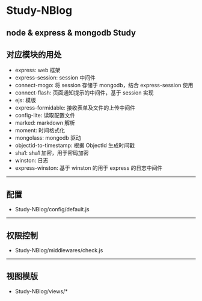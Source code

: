 # Study-NBlog
node &amp; express &amp; mongodb Study
---
## 对应模块的用处
- express: web 框架
- express-session: session 中间件
- connect-mogo: 将 session 存储于 mongodb，结合 express-session 使用
- connect-flash: 页面通知提示的中间件，基于 session 实现
- ejs: 模版
- express-formidable: 接收表单及文件的上传中间件
- config-lite: 读取配置文件
- marked: markdown 解析
- moment: 时间格式化
- mongolass: mongodb 驱动
- objectid-to-timestamp: 根据 ObjectId 生成时间戳
- sha1: sha1 加密，用于密码加密
- winston: 日志
- express-winston: 基于 winston 的用于 express 的日志中间件
---
## 配置
- Study-NBlog/config/default.js
---
## 权限控制
- Study-NBlog/middlewares/check.js
---
## 视图模版
- Study-NBlog/views/*
